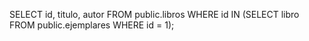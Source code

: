 SELECT id, titulo, autor
FROM public.libros
WHERE id IN (SELECT libro FROM public.ejemplares WHERE id = 1);
